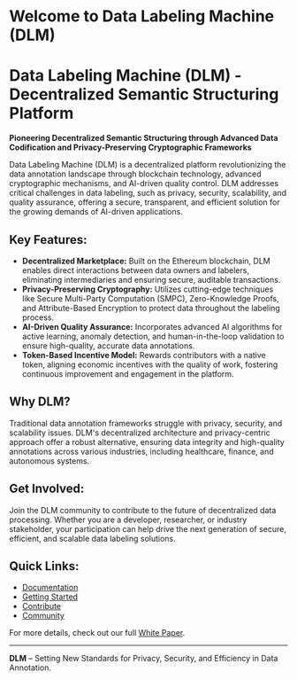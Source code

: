 # Welcome to Data Labeling Machine (DLM)

# Data Labeling Machine (DLM) - Decentralized Semantic Structuring Platform

**Pioneering Decentralized Semantic Structuring through Advanced Data Codification and Privacy-Preserving Cryptographic Frameworks**

Data Labeling Machine (DLM) is a decentralized platform revolutionizing the data annotation landscape through blockchain technology, advanced cryptographic mechanisms, and AI-driven quality control. DLM addresses critical challenges in data labeling, such as privacy, security, scalability, and quality assurance, offering a secure, transparent, and efficient solution for the growing demands of AI-driven applications.

## Key Features:

- **Decentralized Marketplace:** Built on the Ethereum blockchain, DLM enables direct interactions between data owners and labelers, eliminating intermediaries and ensuring secure, auditable transactions.
- **Privacy-Preserving Cryptography:** Utilizes cutting-edge techniques like Secure Multi-Party Computation (SMPC), Zero-Knowledge Proofs, and Attribute-Based Encryption to protect data throughout the labeling process.
- **AI-Driven Quality Assurance:** Incorporates advanced AI algorithms for active learning, anomaly detection, and human-in-the-loop validation to ensure high-quality, accurate data annotations.
- **Token-Based Incentive Model:** Rewards contributors with a native token, aligning economic incentives with the quality of work, fostering continuous improvement and engagement in the platform.

## Why DLM?

Traditional data annotation frameworks struggle with privacy, security, and scalability issues. DLM's decentralized architecture and privacy-centric approach offer a robust alternative, ensuring data integrity and high-quality annotations across various industries, including healthcare, finance, and autonomous systems.

## Get Involved:

Join the DLM community to contribute to the future of decentralized data processing. Whether you are a developer, researcher, or industry stakeholder, your participation can help drive the next generation of secure, efficient, and scalable data labeling solutions.

## Quick Links:

- [Documentation](#)
- [Getting Started](#)
- [Contribute](#)
- [Community](#)

For more details, check out our full [White Paper](#).

---

**DLM** – Setting New Standards for Privacy, Security, and Efficiency in Data Annotation.

